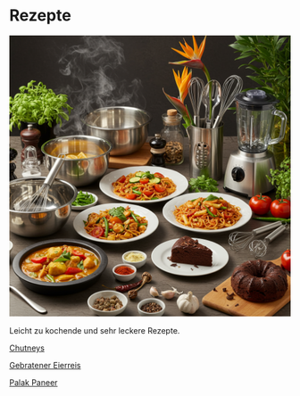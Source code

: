 # Rezepte

![Banner](/images/banner.png)

Leicht zu kochende und sehr leckere Rezepte.

[Chutneys](/docs/chutneys.md)

[Gebratener Eierreis](/docs/gebratener-eierreis.md)

[Palak Paneer](/docs/palak-paneer.md)
